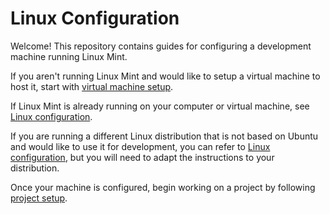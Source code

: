 # Linux Configuration

Welcome! This repository contains guides for configuring a development machine running Linux Mint. 

If you aren't running Linux Mint and would like to setup a virtual machine to host it, start with [virtual machine setup](https://github.com/quantum-media-tech/linux-config/blob/master/VIRTUAL_MACHINE_SETUP.md).

If Linux Mint is already running on your computer or virtual machine, see [Linux configuration](https://github.com/quantum-media-tech/linux-config/blob/master/LINUX_CONFIGURATION.md).

If you are running a different Linux distribution that is not based on Ubuntu and would like to use it for development, you can refer to [Linux configuration](https://github.com/quantum-media-tech/linux-config/blob/master/LINUX_CONFIGURATION.md), but you will need to adapt the instructions to your distribution. 

Once your machine is configured, begin working on a project by following [project setup](https://github.com/quantum-media-tech/linux-config/blob/master/PROJECT_SETUP.md).
